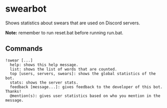 # swearbot
Shows statistics about swears that are used on Discord servers.

**Note:** remember to run reset.bat before running run.bat.

## Commands
```
!swear [...]
  help: shows this help message.
  list: shows the list of words that are counted.
  top [users, servers, swears]: shows the global statistics of the bot.
  stats: shows the server stats.
  feedback [message...]: gives feedback to the developer of this bot. Thanks!
  @mention(s): gives user statistics based on who you mention in the message.
```